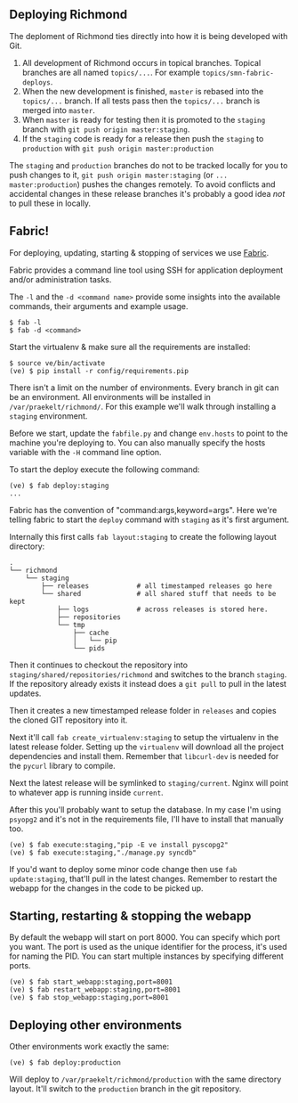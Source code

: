 Deploying Richmond
------------------

The deploment of Richmond ties directly into how it is being developed with Git.

  1.	All development of Richmond occurs in topical branches. Topical	branches 
      are all named `topics/...`. For example `topics/smn-fabric-deploys`.
  2. 	When the new development is finished, `master` is rebased into the
      `topics/...` branch. If all tests pass then the `topics/...` branch is 
      merged into `master`.
  3.  When `master` is ready for testing then it is promoted to the `staging`
      branch with `git push origin master:staging`.
  4.  If the `staging` code is ready for a release then push the `staging` to 
      `production` with `git push origin master:production`

The `staging` and `production` branches do not to be tracked locally for you to
push changes to it, `git push origin master:staging` (or `...
master:production`) pushes the changes remotely. To avoid conflicts and
accidental changes in these release branches it's probably a good idea *not*
to pull these in locally.

Fabric!
-------

For deploying, updating, starting & stopping of services we use [Fabric][fabric].

Fabric provides a command line tool using SSH for application deployment and/or
administration tasks.

The `-l` and the `-d <command name>` provide some insights into the available
commands, their arguments and example usage.

    $ fab -l
    $ fab -d <command> 

Start the virtualenv & make sure all the requirements are installed:

    $ source ve/bin/activate
    (ve) $ pip install -r config/requirements.pip

There isn't a limit on the number of environments. Every branch in git can be an
environment. All environments will be installed in `/var/praekelt/richmond/`.
For this example we'll walk through installing a `staging` environment.

Before we start, update the `fabfile.py` and change `env.hosts` to point to the
machine you're deploying to. You can also manually specify the hosts variable
with the `-H` command line option.

To start the deploy execute the following command:

    (ve) $ fab deploy:staging
    ...

Fabric has the convention of "command:args,keyword=args". Here we're telling
fabric to start the `deploy` command with `staging` as it's first argument.

Internally this first calls `fab layout:staging` to create the following 
layout directory:

    .
    └── richmond
        └── staging
            ├── releases            # all timestamped releases go here
            └── shared              # all shared stuff that needs to be kept
                ├── logs            # across releases is stored here.
                ├── repositories
                └── tmp
                    ├── cache
                    │   └── pip
                    └── pids

Then it continues to checkout the repository into 
`staging/shared/repositories/richmond` and switches to the branch `staging`. 
If the repository already exists it instead does a `git pull` to pull in the 
latest updates.

Then it creates a new timestamped release folder in `releases` and copies the 
cloned GIT repository into it.

Next it'll call `fab create_virtualenv:staging` to setup the virtualenv in the 
latest release folder. Setting up the `virtualenv` will download all the 
project dependencies and install them. Remember that `libcurl-dev` is needed 
for the `pycurl` library to compile.

Next the latest release will be symlinked to `staging/current`. Nginx will 
point to whatever app is running inside `current`.

After this you'll probably want to setup the database. In my case I'm using 
`psyopg2` and it's not in the requirements file, I'll have to install that 
manually too.

    (ve) $ fab execute:staging,"pip -E ve install pyscopg2"
    (ve) $ fab execute:staging,"./manage.py syncdb"

If you'd want to deploy some minor code change then use `fab update:staging`, 
that'll pull in the latest changes. Remember to restart the webapp for the 
changes in the code to be picked up.

Starting, restarting & stopping the webapp
------------------------------------------

By default the webapp will start on port 8000. You can specify which port you 
want. The port is used as the unique identifier for the process, it's used for 
naming the PID. You can start multiple instances by specifying different ports.

    (ve) $ fab start_webapp:staging,port=8001
    (ve) $ fab restart_webapp:staging,port=8001
    (ve) $ fab stop_webapp:staging,port=8001


Deploying other environments
----------------------------

Other environments work exactly the same:

    (ve) $ fab deploy:production

Will deploy to `/var/praekelt/richmond/production` with the same directory layout. 
It'll switch to the `production` branch in the git repository.

[fabric]: http://www.fabfile.org
